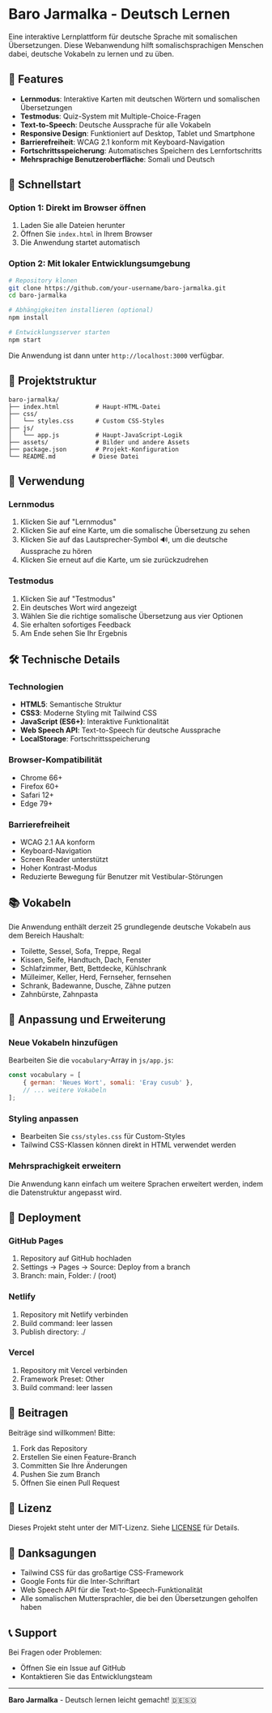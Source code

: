 # Baro Jarmalka - Deutsch Lernen

Eine interaktive Lernplattform für deutsche Sprache mit somalischen Übersetzungen. Diese Webanwendung hilft somalischsprachigen Menschen dabei, deutsche Vokabeln zu lernen und zu üben.

## 🌟 Features

- **Lernmodus**: Interaktive Karten mit deutschen Wörtern und somalischen Übersetzungen
- **Testmodus**: Quiz-System mit Multiple-Choice-Fragen
- **Text-to-Speech**: Deutsche Aussprache für alle Vokabeln
- **Responsive Design**: Funktioniert auf Desktop, Tablet und Smartphone
- **Barrierefreiheit**: WCAG 2.1 konform mit Keyboard-Navigation
- **Fortschrittsspeicherung**: Automatisches Speichern des Lernfortschritts
- **Mehrsprachige Benutzeroberfläche**: Somali und Deutsch

## 🚀 Schnellstart

### Option 1: Direkt im Browser öffnen
1. Laden Sie alle Dateien herunter
2. Öffnen Sie `index.html` in Ihrem Browser
3. Die Anwendung startet automatisch

### Option 2: Mit lokaler Entwicklungsumgebung
```bash
# Repository klonen
git clone https://github.com/your-username/baro-jarmalka.git
cd baro-jarmalka

# Abhängigkeiten installieren (optional)
npm install

# Entwicklungsserver starten
npm start
```

Die Anwendung ist dann unter `http://localhost:3000` verfügbar.

## 📁 Projektstruktur

```
baro-jarmalka/
├── index.html          # Haupt-HTML-Datei
├── css/
│   └── styles.css      # Custom CSS-Styles
├── js/
│   └── app.js          # Haupt-JavaScript-Logik
├── assets/             # Bilder und andere Assets
├── package.json        # Projekt-Konfiguration
└── README.md          # Diese Datei
```

## 🎯 Verwendung

### Lernmodus
1. Klicken Sie auf "Lernmodus"
2. Klicken Sie auf eine Karte, um die somalische Übersetzung zu sehen
3. Klicken Sie auf das Lautsprecher-Symbol 🔊, um die deutsche Aussprache zu hören
4. Klicken Sie erneut auf die Karte, um sie zurückzudrehen

### Testmodus
1. Klicken Sie auf "Testmodus"
2. Ein deutsches Wort wird angezeigt
3. Wählen Sie die richtige somalische Übersetzung aus vier Optionen
4. Sie erhalten sofortiges Feedback
5. Am Ende sehen Sie Ihr Ergebnis

## 🛠️ Technische Details

### Technologien
- **HTML5**: Semantische Struktur
- **CSS3**: Moderne Styling mit Tailwind CSS
- **JavaScript (ES6+)**: Interaktive Funktionalität
- **Web Speech API**: Text-to-Speech für deutsche Aussprache
- **LocalStorage**: Fortschrittsspeicherung

### Browser-Kompatibilität
- Chrome 66+
- Firefox 60+
- Safari 12+
- Edge 79+

### Barrierefreiheit
- WCAG 2.1 AA konform
- Keyboard-Navigation
- Screen Reader unterstützt
- Hoher Kontrast-Modus
- Reduzierte Bewegung für Benutzer mit Vestibular-Störungen

## 📚 Vokabeln

Die Anwendung enthält derzeit 25 grundlegende deutsche Vokabeln aus dem Bereich Haushalt:

- Toilette, Sessel, Sofa, Treppe, Regal
- Kissen, Seife, Handtuch, Dach, Fenster
- Schlafzimmer, Bett, Bettdecke, Kühlschrank
- Mülleimer, Keller, Herd, Fernseher, fernsehen
- Schrank, Badewanne, Dusche, Zähne putzen
- Zahnbürste, Zahnpasta

## 🔧 Anpassung und Erweiterung

### Neue Vokabeln hinzufügen
Bearbeiten Sie die `vocabulary`-Array in `js/app.js`:

```javascript
const vocabulary = [
    { german: 'Neues Wort', somali: 'Eray cusub' },
    // ... weitere Vokabeln
];
```

### Styling anpassen
- Bearbeiten Sie `css/styles.css` für Custom-Styles
- Tailwind CSS-Klassen können direkt in HTML verwendet werden

### Mehrsprachigkeit erweitern
Die Anwendung kann einfach um weitere Sprachen erweitert werden, indem die Datenstruktur angepasst wird.

## 🚀 Deployment

### GitHub Pages
1. Repository auf GitHub hochladen
2. Settings → Pages → Source: Deploy from a branch
3. Branch: main, Folder: / (root)

### Netlify
1. Repository mit Netlify verbinden
2. Build command: leer lassen
3. Publish directory: ./

### Vercel
1. Repository mit Vercel verbinden
2. Framework Preset: Other
3. Build command: leer lassen

## 🤝 Beitragen

Beiträge sind willkommen! Bitte:

1. Fork das Repository
2. Erstellen Sie einen Feature-Branch
3. Committen Sie Ihre Änderungen
4. Pushen Sie zum Branch
5. Öffnen Sie einen Pull Request

## 📄 Lizenz

Dieses Projekt steht unter der MIT-Lizenz. Siehe [LICENSE](LICENSE) für Details.

## 🙏 Danksagungen

- Tailwind CSS für das großartige CSS-Framework
- Google Fonts für die Inter-Schriftart
- Web Speech API für die Text-to-Speech-Funktionalität
- Alle somalischen Muttersprachler, die bei den Übersetzungen geholfen haben

## 📞 Support

Bei Fragen oder Problemen:
- Öffnen Sie ein Issue auf GitHub
- Kontaktieren Sie das Entwicklungsteam

---

**Baro Jarmalka** - Deutsch lernen leicht gemacht! 🇩🇪🇸🇴
